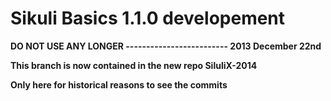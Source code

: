 Sikuli Basics 1.1.0 developement
=============

**DO NOT USE ANY LONGER ------------------------- 2013 December 22nd**

**This branch is now contained in the new repo SiluliX-2014**

**Only here for historical reasons to see the commits**

